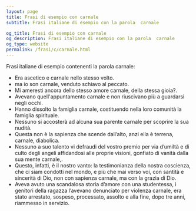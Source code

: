 ```yaml
---
layout: page
title: Frasi di esempio con carnale 
subtitle: Frasi italiane di esempio con la parola  carnale

og_title: Frasi di esempio con carnale 
og_description: Frasi italiane di esempio con la parola  carnale
og_type: website
permalink: /frasi/c/carnale.html
---
```


Frasi italiane di esempio contenenti la parola carnale:


- Era ascetico e carnale nello stesso volto.
- ma io son carnale, venduto schiavo al peccato.
- Mi ameresti ancora dello stesso amore carnale, della stessa gioia?.
- Avevano quell'appuntamento carnale e non riuscivano più a guardarsi negli occhi.
- Hanno dissolto la famiglia carnale, costituendo nella loro comunità la famiglia spirituale.
- Nessuno si accosterà ad alcuna sua parente carnale per scoprire la sua nudità.
- Questa non è la sapienza che scende dall’alto, anzi ella è terrena, carnale, diabolica.
- Nessuno a suo talento vi defraudi del vostro premio per via d’umiltà e di culto degli angeli affidandosi alle proprie visioni, gonfiato di vanità dalla sua mente carnale,.
- Questo, infatti, è il nostro vanto: la testimonianza della nostra coscienza, che ci siam condotti nel mondo, e più che mai verso voi, con santità e sincerità di Dio, non con sapienza carnale, ma con la grazia di Dio.
- Aveva avuto una scandalosa storia d’amore con una studentessa, i genitori della ragazza l’avevano denunciato per violenza carnale, era stato arrestato, sospeso, processato, assolto e alla fine, dopo tre anni, riammesso in servizio.
